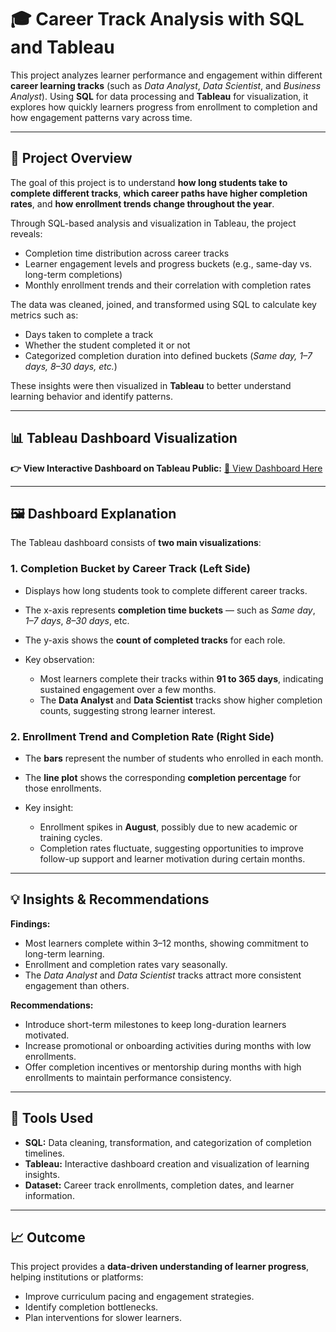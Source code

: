 

# 🎓 Career Track Analysis with SQL and Tableau

This project analyzes learner performance and engagement within different **career learning tracks** (such as *Data Analyst*, *Data Scientist*, and *Business Analyst*). Using **SQL** for data processing and **Tableau** for visualization, it explores how quickly learners progress from enrollment to completion and how engagement patterns vary across time.

---

## 🧠 Project Overview

The goal of this project is to understand **how long students take to complete different tracks**, **which career paths have higher completion rates**, and **how enrollment trends change throughout the year**.

Through SQL-based analysis and visualization in Tableau, the project reveals:

* Completion time distribution across career tracks
* Learner engagement levels and progress buckets (e.g., same-day vs. long-term completions)
* Monthly enrollment trends and their correlation with completion rates

The data was cleaned, joined, and transformed using SQL to calculate key metrics such as:

* Days taken to complete a track
* Whether the student completed it or not
* Categorized completion duration into defined buckets (*Same day, 1–7 days, 8–30 days, etc.*)

These insights were then visualized in **Tableau** to better understand learning behavior and identify patterns.

---

## 📊 Tableau Dashboard Visualization


**👉 View Interactive Dashboard on Tableau Public:**
[🔗 View Dashboard Here](https://public.tableau.com/app/profile/shekinah.ntumba/viz/CareerTrackAnalysiswithsqlandtableauproject/Career_analysisDashboard?publish=yes)

---

## 🖼️ Dashboard Explanation

The Tableau dashboard consists of **two main visualizations**:

### **1. Completion Bucket by Career Track (Left Side)**

* Displays how long students took to complete different career tracks.
* The x-axis represents **completion time buckets** — such as *Same day*, *1–7 days*, *8–30 days*, etc.
* The y-axis shows the **count of completed tracks** for each role.
* Key observation:

  * Most learners complete their tracks within **91 to 365 days**, indicating sustained engagement over a few months.
  * The **Data Analyst** and **Data Scientist** tracks show higher completion counts, suggesting strong learner interest.

### **2. Enrollment Trend and Completion Rate (Right Side)**

* The **bars** represent the number of students who enrolled in each month.
* The **line plot** shows the corresponding **completion percentage** for those enrollments.
* Key insight:

  * Enrollment spikes in **August**, possibly due to new academic or training cycles.
  * Completion rates fluctuate, suggesting opportunities to improve follow-up support and learner motivation during certain months.

---

## 💡 Insights & Recommendations

**Findings:**

* Most learners complete within 3–12 months, showing commitment to long-term learning.
* Enrollment and completion rates vary seasonally.
* The *Data Analyst* and *Data Scientist* tracks attract more consistent engagement than others.

**Recommendations:**

* Introduce short-term milestones to keep long-duration learners motivated.
* Increase promotional or onboarding activities during months with low enrollments.
* Offer completion incentives or mentorship during months with high enrollments to maintain performance consistency.

---

## 🧰 Tools Used

* **SQL:** Data cleaning, transformation, and categorization of completion timelines.
* **Tableau:** Interactive dashboard creation and visualization of learning insights.
* **Dataset:** Career track enrollments, completion dates, and learner information.

---

## 📈 Outcome

This project provides a **data-driven understanding of learner progress**, helping institutions or platforms:

* Improve curriculum pacing and engagement strategies.
* Identify completion bottlenecks.
* Plan interventions for slower learners.


